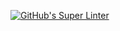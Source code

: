 [![GitHub's Super Linter](https://github.com/ICS3U-Programming-Marc-C/ICS3U-Space-Aliens/workflows/GitHub's%20Super%20Linter/badge.svg)](https://github.com/<OWNER>/<REPOSITORY>/actions)
